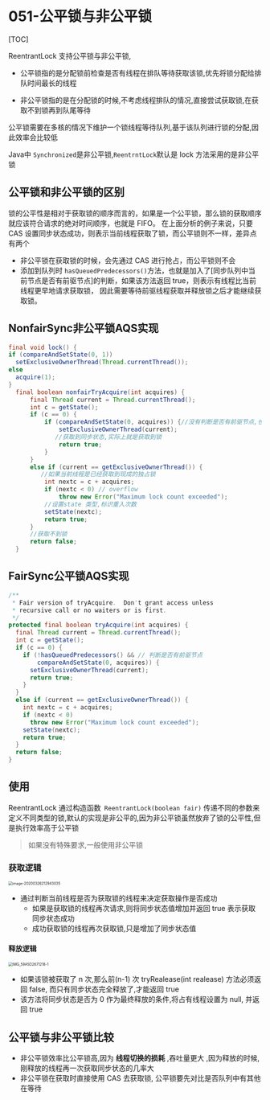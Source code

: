 # 051-公平锁与非公平锁

[TOC]

ReentrantLock 支持公平锁与非公平锁,

- 公平锁指的是分配锁前检查是否有线程在排队等待获取该锁,优先将锁分配给排队时间最长的线程

- 非公平锁指的是在分配锁的时候,不考虑线程排队的情况,直接尝试获取锁,在获取不到锁再到队尾等待

公平锁需要在多核的情况下维护一个锁线程等待队列,基于该队列进行锁的分配,因此效率会比较低

Java中 `Synchronized`是非公平锁,`ReentrntLock`默认是 lock 方法采用的是非公平锁

## 公平锁和非公平锁的区别

锁的公平性是相对于获取锁的顺序而言的，如果是一个公平锁，那么锁的获取顺序 就应该符合请求的绝对时间顺序，也就是 FIFO。 在上面分析的例子来说，只要 CAS 设置同步状态成功，则表示当前线程获取了锁，而公平锁则不一样，差异点 有两个

- 非公平锁在获取锁的时候，会先通过 CAS 进行抢占，而公平锁则不会
- 添加到队列时 `hasQueuedPredecessors()`方法，也就是加入了[同步队列中当前节点是否有前驱节点]的判断，如果该方法返回 true，则表示有线程比当前线程更早地请求获取锁， 因此需要等待前驱线程获取并释放锁之后才能继续获取锁。

## NonfairSync非公平锁AQS实现

```java
final void lock() {
if (compareAndSetState(0, 1))
  setExclusiveOwnerThread(Thread.currentThread());
else
  acquire(1);
}
  final boolean nonfairTryAcquire(int acquires) {
      final Thread current = Thread.currentThread();
      int c = getState();
      if (c == 0) {
          if (compareAndSetState(0, acquires)) {//没有判断是否有前驱节点,也就是说会
              setExclusiveOwnerThread(current);
             //获取到同步状态,实际上就是获取到锁
              return true;
          }
      }
      else if (current == getExclusiveOwnerThread()) {
         //如果当前线程是已经获取到现成的独占锁
          int nextc = c + acquires;
          if (nextc < 0) // overflow
              throw new Error("Maximum lock count exceeded");
          //设置state 类型,标识重入次数  
          setState(nextc);
          return true;
      }
      //获取不到锁
      return false;
  }
```

## FairSync公平锁AQS实现

```java
/**
 * Fair version of tryAcquire.  Don't grant access unless
 * recursive call or no waiters or is first.
 */
protected final boolean tryAcquire(int acquires) {
  final Thread current = Thread.currentThread();
  int c = getState();
  if (c == 0) {
    if (!hasQueuedPredecessors() && // 判断是否有前驱节点
        compareAndSetState(0, acquires)) {
      setExclusiveOwnerThread(current);
      return true;
    }
  }
  else if (current == getExclusiveOwnerThread()) {
    int nextc = c + acquires;
    if (nextc < 0)
      throw new Error("Maximum lock count exceeded");
    setState(nextc);
    return true;
  }
  return false;
}
```

## 使用

ReentrantLock 通过构造函数` ReentrantLock(boolean fair)` 传递不同的参数来定义不同类型的锁,默认的实现是非公平的,因为非公平锁虽然放弃了锁的公平性,但是执行效率高于公平锁

> 如果没有特殊要求,一般使用非公平锁

### 获取逻辑

<img src="../../../assets/image-20200326212943035.png" alt="image-20200326212943035" style="zoom:50%;" />

- 通过判断当前线程是否为获取锁的线程来决定获取操作是否成功
  - 如果是获取锁的线程再次请求,则将同步状态值增加并返回 true 表示获取同步状态成功
  - 成功获取锁的线程再次获取锁,只是增加了同步状态值

#### 释放逻辑

<img src="../../../assets/IMG_59A5D2671218-1.jpeg" alt="IMG_59A5D2671218-1" style="zoom:50%;" />

- 如果该锁被获取了 n 次,那么前(n-1) 次 tryRealease(int realease) 方法必须返回 false, 而只有同步状态完全释放了,才能返回 true
- 该方法将同步状态是否为 0 作为最终释放的条件,将占有线程设置为 null, 并返回 true

## 公平锁与非公平锁比较

- 非公平锁效率比公平锁高,因为 **线程切换的损耗** ,吞吐量更大 ,因为释放的时候,刚释放的线程再一次获取同步状态的几率大
- 非公平锁在获取时直接使用 CAS 去获取锁, 公平锁要先对比是否队列中有其他在等待



